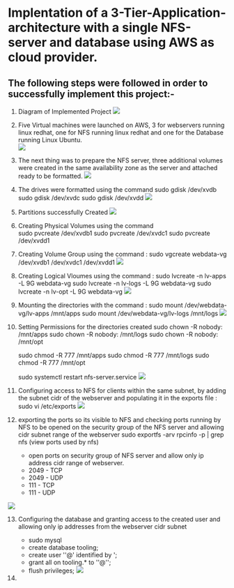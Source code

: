 # Implentation of a 3-Tier-Application-architecture with a single NFS-server and database using AWS as cloud provider. 
## The following steps were followed in order to successfully implement this project:- 

1. Diagram of Implemented Project 
![](Diagram%20of%20Project.png)

2. Five Virtual machines were launched on AWS, 3 for webservers running linux redhat, one for NFS running linux redhat and one for the Database running Linux Ubuntu.  
![](1.%20Launching%20Servers%20For%20Project%20.png)

3. The next thing was to prepare the NFS server, three additional volumes were created in the same availability zone as the server and attached ready to be formatted. 
![](2.%20viewing%20available%20disks%20.png)

4. The drives were formatted using the command 
    sudo gdisk /dev/xvdb 
    sudo gdisk /dev/xvdc
    sudo gdisk /dev/xvdd
![](3.%20Creating%20Partitions%20.png)

5. Partitions successfully Created 
![](4.%20created%20partitions%20.png)

6. Creating Physical Volumes using the command  
     sudo pvcreate /dev/xvdb1
     sudo pvcreate /dev/xvdc1
     sudo pvcreate /dev/xvdd1

7. Creating Volume Group using the command : 
     sudo vgcreate webdata-vg /dev/xvdb1 /dev/xvdc1 /dev/xvdd1
![](6.%20Creating%20Volume%20Group%20.png)

8. Creating Logical Vloumes using the command :
     sudo lvcreate -n lv-apps -L 9G webdata-vg
     sudo lvcreate -n lv-logs -L 9G webdata-vg
     sudo lvcreate -n lv-opt -L 9G webdata-vg
![](7.%20Creating%20Logical%20Volumes%20.png)

9. Mounting the directories with the command :
     sudo mount /dev/webdata-vg/lv-apps /mnt/apps
     sudo mount /dev/webdata-vg/lv-logs /mnt/logs
![](8.%20mounting%20directories%20.png) 

10. Setting Permissions for the directories created 
     sudo chown -R nobody: /mnt/apps
     sudo chown -R nobody: /mnt/logs
     sudo chown -R nobody: /mnt/opt

     sudo chmod -R 777 /mnt/apps
     sudo chmod -R 777 /mnt/logs
     sudo chmod -R 777 /mnt/opt

     sudo systemctl restart nfs-server.service
![](9.%20setting%20permitions%20for%20directories%20to%20be%20used%20by%20webserver.png)

11. Configuring access to NFS for clients within the same subnet, by adding the subnet cidr of the webserver and populating it in the exports file :
     sudo vi /etc/exports
![](10.%20populating%20the%20exports%20file%20to%20allow%20ip%20cidr%20from%20webservers.png)

12. exporting the ports so its visible to NFS and checking ports running by NFS to be opened on the security group of the NFS server and allowing cidr subnet range of the webserver
     sudo exportfs -arv
     rpcinfo -p | grep nfs (view ports used by nfs)
     - open ports on security group of NFS server and allow only ip address cidr 
       range of webserver.
     - 2049 - TCP
     - 2049 - UDP
     - 111 -  TCP
     - 111  - UDP

![](11.%20exporting%20ports%20so%20webserver%20can%20reach%20nfs%20server.png)

13. Configuring the database and granting access to the created user and allowing only ip addresses from the webserver cidr subnet 
    - sudo mysql 
    - create database tooling;
    - create user '<user>'@'<webserver cidr range> identified by '<password>;
    - grant all on tooling.* to '<user>'@'<webserver cidr range>';
    - flush privileges;
![](12.%20Configuring%20the%20DB%20and%20granting%20access%20to%20webserver%20ip%20cidr%20.png)

14. 